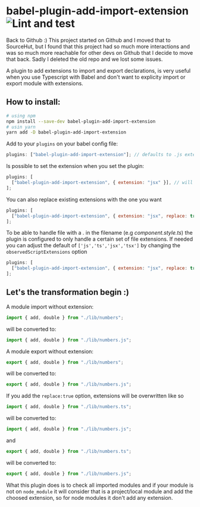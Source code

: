 # babel-plugin-add-import-extension ![Lint and test](https://ci.prieb.me/api/badges/karl/babel-plugin-add-import-extension/status.svg)

Back to Github :)
This project started on Github and I moved that to SourceHut, but I found that this project had so much more interactions and was so much more reachable for other devs on Github that I decide to move that back. Sadly I deleted the old repo and we lost some issues.

A plugin to add extensions to import and export declarations, is very useful when you use Typescript with Babel and don't want to explicity import or export module with extensions.

## How to install:

```sh
# using npm
npm install --save-dev babel-plugin-add-import-extension
# usin yarn
yarn add -D babel-plugin-add-import-extension
```

Add to your `plugins` on your babel config file:

```js
plugins: ["babel-plugin-add-import-extension"]; // defaults to .js extension
```

Is possible to set the extension when you set the plugin:

```js
plugins: [
  ["babel-plugin-add-import-extension", { extension: "jsx" }], // will add jsx extension
];
```

You can also replace existing extensions with the one you want

```js
plugins: [
  ["babel-plugin-add-import-extension", { extension: "jsx", replace: true }], // will replace the "observedScriptExtensions" [see below] to jsx
];
```

To be able to handle file with a *.* in the filename (e.g *component.style.ts*) the plugin is configured
to only handle a certain set of file extensions. If needed you can adjust the default of `['js','ts','jsx','tsx']` 
by changing the `observedScriptExtensions` option

```js
plugins: [
  ["babel-plugin-add-import-extension", { extension: "jsx", replace: true, observedScriptExtensions: ['js','ts','jsx','tsx', 'mjs', 'cjs'] }], // will add jsx extension
];
```

## Let's the transformation begin :)

A module import without extension:

```js
import { add, double } from "./lib/numbers";
```

will be converted to:

```js
import { add, double } from "./lib/numbers.js";
```

A module export without extension:

```js
export { add, double } from "./lib/numbers";
```

will be converted to:

```js
export { add, double } from "./lib/numbers.js";
```

If you add the `replace:true` option, extensions will be overwritten like so

```js
import { add, double } from "./lib/numbers.ts";
```

will be converted to:

```js
import { add, double } from "./lib/numbers.js";
```

and

```js
export { add, double } from "./lib/numbers.ts";
```

will be converted to:

```js
export { add, double } from "./lib/numbers.js";
```

What this plugin does is to check all imported modules and if your module is not on `node_module` it will consider that is a project/local module and add the choosed extension, so for node modules it don't add any extension.
